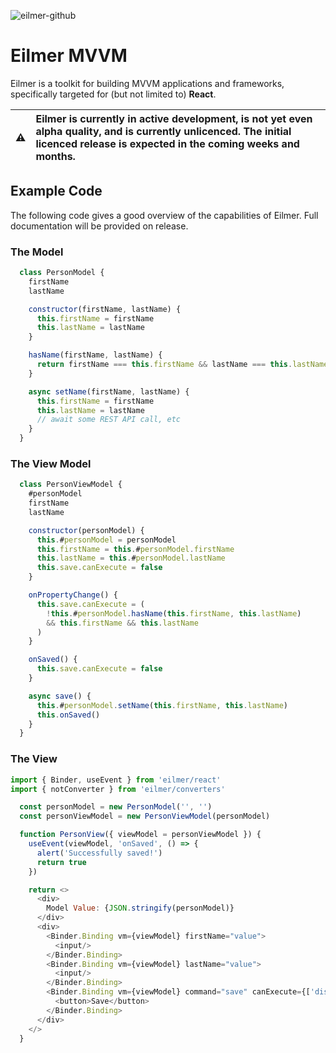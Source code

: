 ![eilmer-github](https://user-images.githubusercontent.com/3416486/169549391-252a8846-7be9-4d27-9d60-70b250b28b2f.png)
# Eilmer MVVM

Eilmer is a toolkit for building MVVM applications and frameworks, specifically targeted for (but not limited to) **React**.

| :warning: | Eilmer is currently in active development, is not yet even alpha quality, and is currently unlicenced. The initial licenced release is expected in the coming weeks and months.
| - |:-|

## Example Code
The following code gives a good overview of the capabilities of Eilmer. Full documentation will be provided on release.

### The Model
```javascript
  class PersonModel {
    firstName
    lastName

    constructor(firstName, lastName) {
      this.firstName = firstName
      this.lastName = lastName
    }

    hasName(firstName, lastName) {
      return firstName === this.firstName && lastName === this.lastName
    }

    async setName(firstName, lastName) {
      this.firstName = firstName
      this.lastName = lastName
      // await some REST API call, etc
    }
  }
```
### The View Model
```javascript
  class PersonViewModel {
    #personModel
    firstName
    lastName

    constructor(personModel) {
      this.#personModel = personModel
      this.firstName = this.#personModel.firstName
      this.lastName = this.#personModel.lastName
      this.save.canExecute = false
    }

    onPropertyChange() {
      this.save.canExecute = (
        !this.#personModel.hasName(this.firstName, this.lastName)
        && this.firstName && this.lastName
      )
    }

    onSaved() {
      this.save.canExecute = false
    }

    async save() {
      this.#personModel.setName(this.firstName, this.lastName)
      this.onSaved()
    }
  }
```
### The View
```javascript
import { Binder, useEvent } from 'eilmer/react'
import { notConverter } from 'eilmer/converters'

  const personModel = new PersonModel('', '')
  const personViewModel = new PersonViewModel(personModel)

  function PersonView({ viewModel = personViewModel }) {
    useEvent(viewModel, 'onSaved', () => {
      alert('Successfully saved!')
      return true
    })

    return <>
      <div>
        Model Value: {JSON.stringify(personModel)}
      </div>
      <div>
        <Binder.Binding vm={viewModel} firstName="value">
          <input/>
        </Binder.Binding>
        <Binder.Binding vm={viewModel} lastName="value">
          <input/>
        </Binder.Binding>
        <Binder.Binding vm={viewModel} command="save" canExecute={['disabled', notConverter]}>
          <button>Save</button>
        </Binder.Binding>
      </div>
    </>
  }
```
